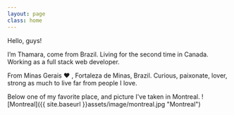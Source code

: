```yaml
---
layout: page
class: home
---
```


Hello, guys! 

I’m Thamara, come from Brazil. Living for the second time in Canada. Working as a full stack web developer. 

From Minas Gerais ❤ , Fortaleza de Minas, Brazil. Curious, paixonate, lover, strong as much to live far from people I love. 

Below one of my favorite place, and picture I've taken in Montreal.
![Montreal]({{ site.baseurl }}assets/image/montreal.jpg "Montreal")
